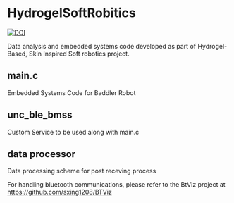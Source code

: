 # HydrogelSoftRobitics
[![DOI](https://zenodo.org/badge/793772616.svg)](https://zenodo.org/doi/10.5281/zenodo.11095018)

Data analysis and embedded systems code developed as part of Hydrogel-Based, Skin Inspired Soft robotics project.
## main.c
Embedded Systems Code for Baddler Robot
## unc_ble_bmss
Custom Service to be used along with main.c
## data processor
Data processing scheme for post receving process


For handling bluetooth communications, please refer to the BtViz project at https://github.com/sxing1208/BTViz
